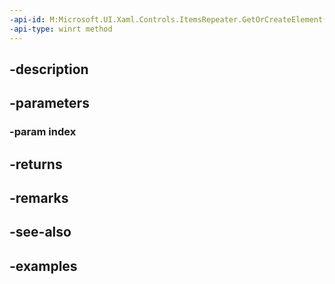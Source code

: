 ```yaml
---
-api-id: M:Microsoft.UI.Xaml.Controls.ItemsRepeater.GetOrCreateElement(System.Int32)
-api-type: winrt method
---
```


## -description

## -parameters

### -param index

## -returns

## -remarks

## -see-also

## -examples

